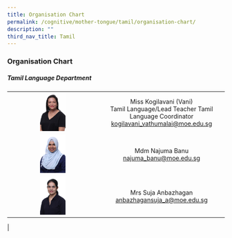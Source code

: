 ```yaml
---
title: Organisation Chart
permalink: /cognitive/mother-tongue/tamil/organisation-chart/
description: ""
third_nav_title: Tamil
---
```

### **Organisation Chart**

##### **Tamil Language Department**

|  |  |
|:---:|:---:|
| <img src="/images/tamil1.jpg" style="width:30%"> | Miss Kogilavani (Vani) <br> Tamil Language/Lead Teacher Tamil Language Coordinator <br> [kogilavani_vathumalai@moe.edu.sg](mailto:kogilavani_vathumalai@moe.edu.sg) |
| <img src="/images/tamil2.jpg" style="width:30%"> | Mdm Najuma Banu <br> [najuma_banu@moe.edu.sg](mailto:najuma_banu@moe.edu.sg)  |
| <img src="/images/tamil3.jpg" style="width:30%"> | Mrs Suja Anbazhagan <br> [anbazhagansuja_a@moe.edu.sg](mailto:anbazhagansuja_a@moe.edu.sg) |
|